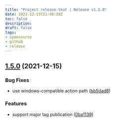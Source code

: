 ```yaml
---
title: "Project release-that | Release v1.5.0"
date: 2021-12-15T21:40:38Z
toc: false
description: 
draft: false
tags:
- opensource
- github
- release
---
```

## [1.5.0](https://github.com/rlespinasse/release-that/compare/v1.4.0...v1.5.0) (2021-12-15)


### Bug Fixes

* use windows-compatible action path ([bb5dad8](https://github.com/rlespinasse/release-that/commit/bb5dad82252516f9688ed93914abc29c827ffd35))


### Features

* support major tag publication ([0ba1139](https://github.com/rlespinasse/release-that/commit/0ba11397a4eb15c1b47ecf10ebaf53990af3e8c6))



